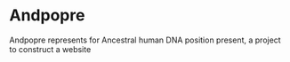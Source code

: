 # Andpopre
Andpopre represents for Ancestral human DNA position present, a project to construct a website
